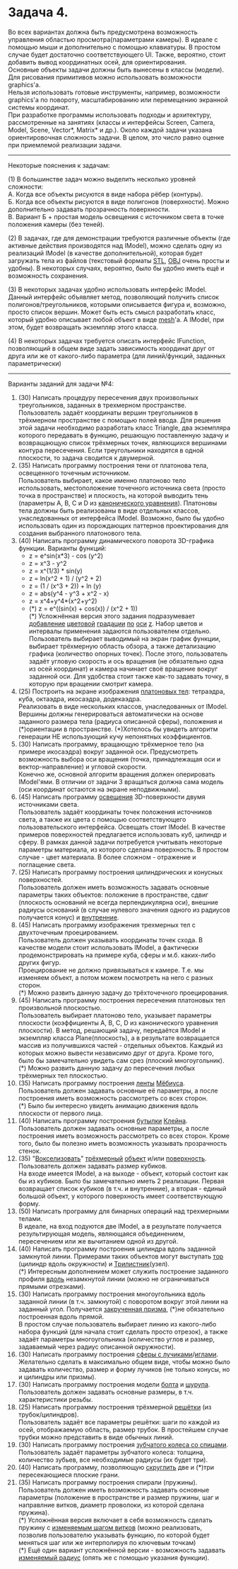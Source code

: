 # Задача 4.

Во всех вариантах должна быть предусмотрена возможность управления областью просмотра(параметрами камеры). В идеале с помощью мыши и дополнительно с помощью клавиатуры. В простом случае будет достаточно соответствующего UI. Также, вероятно, стоит добавить вывод координатных осей, для ориентирования.  
Основные объекты задачи должны быть вынесены в классы (модели).  
Для рисования примитивов можно использовать возможности graphics'а.  
Нельзя использовать готовые инструменты, например, возможности graphics'а по повороту, масштабированию или перемещению экранной системы координат.  
При разработке программы использовать подходы и архитектуру, рассмотренные на занятиях (классы и интерфейсы Screen, Camera, Model, Scene, Vector*, Matrix* и др.).
Около каждой задачи указана ориентировочная сложность задачи. В целом, это число равно оценке при приемлемой реализации задачи.

* * *

Некоторые пояснения к задачам:

(1) В большинстве задач можно выделить несколько уровней сложности:  
А. Когда все объекты рисуются в виде набора рёбер (контуры).  
Б. Когда все объекты рисуются в виде полигонов (поверхности). Можно дополнительно задавать прозрачность поверхности.  
В. Вариант Б + простая модель освещения с источником света в точке положения камеры (без теней).

(2) В задачах, где для демонстрации требуются различные объекты (где активные действия производятся над IModel), можно сделать одну из реализаций IModel (в качестве дополнительной), которая будет загружать тела из файлов (текстовый форматы [STL](https://ru.wikipedia.org/wiki/STL_(%D1%84%D0%BE%D1%80%D0%BC%D0%B0%D1%82_%D1%84%D0%B0%D0%B9%D0%BB%D0%B0)), [OBJ](https://ru.wikipedia.org/wiki/Obj) очень просты и удобны). В некоторых случаях, вероятно, было бы удобно иметь ещё и возможность сохранения.

(3) В некоторых задачах удобно использовать интерфейс IModel. Данный интерфейс объявляет метод, позволяющий получить список полигонов/треугольников, которыми описывается фигура и, возможно, просто список вершин. Может быть есть смысл разработать класс, который удобно описывает любой объект в виде [mesh](https://ru.wikipedia.org/wiki/%D0%9F%D0%BE%D0%BB%D0%B8%D0%B3%D0%BE%D0%BD%D0%B0%D0%BB%D1%8C%D0%BD%D0%B0%D1%8F_%D1%81%D0%B5%D1%82%D0%BA%D0%B0)'а. А IModel, при этом, будет возвращать экземпляр этого класса.

(4) В некоторых задачах требуется описать интерфейс IFunction, позволяющий в общем виде задать зависимость координат друг от друга или же от какого-либо параметра (для линий/функций, заданных параметрически)

* * *

Варианты заданий для задачи №4:

1.  (30) Написать процедуру пересечения двух произвольных треугольников, заданных в трехмерном пространстве.  
    Пользователь задаёт координаты вершин треугольников в трёхмерном пространстве с помощью полей ввода. Для решения этой задачи необходимо разработать класс Triangle, два экземпляра которого передавать в функцию, решающую поставленную задачу и возвращающую список трёхмерных точек, являющихся вершинами контура пересечения. Если треугольники находятся в одной плоскости, то задача сводится к двумерной.
2.  (35) Написать программу построения тени от платонова тела, освещенного точечным источником.  
    Пользователь выбирает, какое именно платоново тело использовать, местоположение точечного источника света (просто точка в пространстве) и плоскость, на которой выводить тень (параметры A, B, C и D из [канонического уравнения](https://www.google.ru/search?newwindow=1&ei=wti1XZHcNceKmwXihJbgCQ&q=%D0%BA%D0%B0%D0%BD%D0%BE%D0%BD%D0%B8%D1%87%D0%B5%D1%81%D0%BA%D0%BE%D0%B5+%D1%83%D1%80%D0%B0%D0%B2%D0%BD%D0%B5%D0%BD%D0%B8%D0%B5+%D0%BF%D0%BB%D0%BE%D1%81%D0%BA%D0%BE%D1%81%D1%82%D0%B8&oq=%D0%BA%D0%B0%D0%BD%D0%BE%D0%BD%D0%B8%D1%87%D0%B5%D1%81%D0%BA%D0%BE%D0%B5+%D1%83%D1%80%D0%B0%D0%B2%D0%BD%D0%B5%D0%BD%D0%B8%D0%B5+%D0%BF%D0%BB%D0%BE%D1%81&gs_l=psy-ab.3.0.0l2j0i22i30l8.353091.80606437..80607158...0.2..0.167.1661.18j1......0....1..gws-wiz.....0..0i71j0i131j0i10i1j0i1j0i10i1i42j0i10j0i10i30j0i131i67j0i67.C6P4hAY0dYI)). Платоновы тела должны быть реализованы в виде отдельных классов, унаследованных от интерфейса IModel. Возможно, было бы удобно использовать один из порождающих паттернов проектирования для создания выбранного платонового тела.
3.  (40) Написать программу динамического поворота 3D-графика функции. Варианты функций:
    *   z = e^sin(x*3) - cos (y^2)
    *   z = x^3 - y^2
    *   z = x^(1/3) * sin(y)
    *   z = ln(x^2 + 1) / (y^2 + 2)
    *   z = (1 / (x^3 + 2)) + ln (y)
    *   z = abs(y^4 - y^3 + x^2 - x)
    *   z = x^4+y^4*(x^2+y^2)
    *   (\*) z = e^((sin(x) + cos(x)) / (x^2 + 1))  
    (\*) Усложнённая версия этого задания подразумевает [добавление](https://i.stack.imgur.com/LIwi5.png) [цветовой](https://sourceforge.net/p/gnuplot/feature-requests/_discuss/thread/7d6f49d1/0915/attachment/graphene_specular2_small.png) [градации](https://www.researchgate.net/profile/Chanchal_Barman/publication/327336589/figure/download/fig5/AS:665530616786944@1535686272579/Color-online-Left-Ab-initio-3D-band-structure-of-Sr3BiN-Right-Closer-view-of-the.png) [по](https://3.bp.blogspot.com/-gGA-OfOTy4o/Vs1bGZd--FI/AAAAAAAABw8/AH84hgg1CdE/s1600/surface.png) [оси](https://encrypted-tbn0.gstatic.com/images?q=tbn:ANd9GcSpv4toDT1V7usgG-JjcKxfR7VBLGUoMfThLX7Und1zxhs9zWnR&s) [z](https://miro.medium.com/max/575/1*J0VmAEUL0zXGvuSICg700Q.png). Набор цветов и интервалы применения задаются пользователем отдельно.  
    Пользователь выбирает выводимый на экран график функции, выбирает трёхмерную область обзора, а также детализацию графика (количество опорных точек). После этого, пользователь задаёт угловую скорость и ось вращения (не обязательно одна из осей координат) и камера начинает своё вращение вокруг заданной оси. Для удобства стоит также как-то задавать точку, в которую при вращении смотрит камера.
4.  (25) Построить на экране изображения [платоновых тел](https://ru.wikipedia.org/wiki/%D0%9F%D1%80%D0%B0%D0%B2%D0%B8%D0%BB%D1%8C%D0%BD%D1%8B%D0%B9_%D0%BC%D0%BD%D0%BE%D0%B3%D0%BE%D0%B3%D1%80%D0%B0%D0%BD%D0%BD%D0%B8%D0%BA): тетраэдра, куба, октаэдра, икосаэдра, додекаэдра.  
    Реализовать в виде нескольких классов, унаследованных от IModel. Вершины должны генерироваться автоматически на основе заданного размера тела (радиуса описанной сферы), положения и (\*)ориентации в пространстве. (\*)Хотелось бы увидеть алгоритм генерации НЕ использующий кучу непонятных коэффициентов.
5.  (30) Написать программу, вращающую трёхмерное тело (на примере икосаэдра) вокруг заданной оси. Предусмотреть возможность выбора оси вращения (точка, принадлежащая оси и вектор-направление) и угловой скорости.  
    Конечно же, основной алгоритм вращения должен оперировать IModel'ями. В отличии от задачи 3 вращаться должна сама модель (оси координат остаются на экране неподвижными).
6.  (45) Написать программу [освещения](http://grafika.me/node/344) 3D-поверхности двумя источниками света.  
    Пользователь задаёт координаты точек положения источников света, а также их цвета с помощью соответствующего пользовательского интерфейса. Освещать стоит IModel. В качестве примеров поверхностей предлагается использовать куб, цилиндр и сферу. В рамках данной задачи потребуется учитывать некоторые параметры материала, из которого сделана поверхность. В простом случае - цвет материала. В более сложном - отражение и поглащение света.
7.  (25) Написать программу построения цилиндрических и конусных поверхностей.  
    Пользователь должен иметь возможность задавать основные параметры таких объектов: положение в пространстве, сдвиг (плоскость оснований не всегда перпендикулярна оси), внешние радиусы оснований (в случае нулевого значения одного из радиусов получается конус) и [внутренние](http://omtc-russia.ru/wp-content/uploads/2013/04/vtulka-konicheskaya-7272-bison-bial.jpg).
8.  (45) Написать программу изображения трехмерных тел с двухточечным проецированием.  
    Пользователь должен указывать координаты точек схода. В качестве модели стоит использовать IModel, а фактически продемонстрировать на примере куба, сферы и м.б. каких-либо других фигур.  
    Проецирование не должно привязываться к камере. Т.е. мы изменяем объект, а потом можем посмотреть на него с разных сторон.  
    (\*) Можно развить данную задачу до трёхточечного проецирования.
9.  (45) Написать программу построения пересечения платоновых тел произвольной плоскостью.  
    Пользователь выбирает платоново тело, указывает параметры плоскости (коэффициенты A, B, C, D из канонического уравнения плоскости). В метод, решающий задачу, передаётся IModel и экземпляр класса Plane(плоскость), а в результате возвращается массив из получившихся частей - отдельных объектов. Каждый из которых можно вывести независимо друг от друга. Кроме того, было бы замечательно увидеть сам срез (плоский многоугольник).  
    (\*) Можно развить данную задачу до пересечения любых трёхмерных тел плоскостью.
10.  (35) Написать программу построения [ленты](https://ru.wikipedia.org/wiki/%D0%9B%D0%B5%D0%BD%D1%82%D0%B0_%D0%9C%D1%91%D0%B1%D0%B8%D1%83%D1%81%D0%B0) [Мёбиуса](https://www.google.ru/search?newwindow=1&biw=1366&bih=654&tbm=isch&sa=1&ei=OzG3XdmOM-3amwWM0o2wAg&q=%D0%BB%D0%B5%D0%BD%D1%82%D0%B0+%D0%BC%D1%91%D0%B1%D0%B8%D1%83%D1%81%D0%B0&oq=%D0%BB%D0%B5%D0%BD%D1%82%D0%B0+%D0%BC%D1%91%D0%B1%D0%B8%D1%83%D1%81%D0%B0&gs_l=img.3..0j0i5i30l3j0i24l6.166798.169621..170398...0.0..0.140.935.12j1......0....1..gws-wiz-img.......0i67.7Rm9vtdc634&ved=0ahUKEwiZmP3XyL_lAhVt7aYKHQxpAyYQ4dUDCAY&uact=5).  
    Пользователь должен задавать основные её параметры, а после построения иметь возможность рассмотреть со всех сторон.  
    (\*) Было бы интересно увидеть анимацию движения вдоль плоскости от первого лица.
11.  (40) Написать программу построения [бутылки](https://ru.wikipedia.org/wiki/%D0%91%D1%83%D1%82%D1%8B%D0%BB%D0%BA%D0%B0_%D0%9A%D0%BB%D0%B5%D0%B9%D0%BD%D0%B0) [Клейна](https://www.google.ru/search?q=%D0%B1%D1%83%D1%82%D1%8B%D0%BB%D0%BA%D0%B0+%D0%BA%D0%BB%D0%B5%D0%B9%D0%BD%D0%B0&newwindow=1&source=lnms&tbm=isch&sa=X&ved=0ahUKEwihivCOzL_lAhWV7KYKHbtRBvcQ_AUIESgB&biw=1366&bih=654).  
    Пользователь должен задавать основные параметры, а после построения иметь возможность рассмотреть со всех сторон. Кроме того, было бы полезно иметь возможность указывать прозрачность стенок.
12.  (35) "[Вокселизовать](http://img.3dyuriki.com/11.11/sfera-iz-vokselei-v-zbrush.png)" [трёхмерный](http://kayrosblog.ru/wp-content/uploads/2019/01/Voksel-kirpich-dlya-trehmernoj-grafiki.jpg) [объект](https://t4.ftcdn.net/jpg/01/66/39/15/500_F_166391591_kqNbJAmwCHLaGDP7QOaj2u3yoCoFTMM3.jpg) и/или [поверхность](https://media.istockphoto.com/vectors/3d-voxel-heatmap-vector-id660591286). Пользователь должен задавать размер кубиков.  
    На входе имеется IModel, а на выходе - объект, который состоит как бы из кубиков. Было бы замечательно иметь 2 реализации. Первая возвращает список кубиков (в т.ч. и внутренние), а вторая - единый большой объект, у которого поверхность имеет соответствующую форму.
13.  (50) Написать программу для бинарных операций над трехмерными телами.  
    В идеале, на вход подуются две IModel, а в результате получается результирующая модель, являющаяся объединением, пересечением или же вычитанием одной из другой.
14.  (40) Написать программу построения цилиндра вдоль заданной замкнутой линии. Примерами таких объектов могут выступать [тор](https://upload.wikimedia.org/wikipedia/commons/1/17/Torus.png) (цилиндр вдоль окружности) и [Трилистник](https://ru.wikipedia.org/wiki/%D0%A2%D1%80%D0%B8%D0%BB%D0%B8%D1%81%D1%82%D0%BD%D0%B8%D0%BA_(%D1%83%D0%B7%D0%B5%D0%BB))(узел).  
    (\*) Интересным дополнением может служить построение заданного профиля [вдоль](https://helpx.adobe.com/ru/illustrator/using/creating-3d-objects/_jcr_content/main-pars/image_1.img.png/rs_32.png) незамкнутой линии (можно не ограничиваться прямыми отрезками).
15.  (30) Написать программу построения многоугольника вдоль заданной линии (в т.ч. замкнутой) с поворотом вокруг этой линии на заданный угол. Получается [закрученная призма](https://encrypted-tbn0.gstatic.com/images?q=tbn:ANd9GcQvBoZ2DoS9zl4E_U4OmzRMxIzCi6NjS89TI9w8rM_OxvCwQCdO&s), (\*)не обязательно построенная вдоль прямой.  
В простом случае пользователь выбирает линию из какого-либо набора функций (для начала стоит сделать просто отрезок), а также задаёт параметры многоугольника (количество углов и размер, задаваемый через радиус описанной окружности).
16.  (30) Написать программу построения [сферы с лучиками](https://sc01.alicdn.com/kf/HTB1Y5PoKVXXXXa4XXXXq6xXFXXXa/Magnetic-Hand-Acupuncture-Ball-Needle-Massage.jpg_350x350.jpg)/[иглами](https://kipmu.ru/wp-content/uploads/Spaerechinus_granularis.jpg).  
    Желательно сделать в максимально общем виде, чтобы можно было задавать количество, размер и форму лучиков (не только конусы, но и цилиндры или призмы).
17.  (30) Написать программу построения модели [болта](https://static.turbosquid.com/Preview/2014/07/10__16_23_51/Hex_bolt_small_1.jpg70b7d2b1-7c1b-4b31-abd1-dfdc0b097dd3Original.jpg) и [шурупа](https://b.3ddd.ru/media/cache/sky_gallery_preview_mid_resize_ru/model_images/0000/0000/0043/43003.526dd1f4dfec2.jpeg).  
    Пользователь должен задавать основные размеры, в т.ч. характеристики резьбы.
18.  (25) Написать программу построения трёхмерной [решётки](https://st3.depositphotos.com/1002927/14834/v/1600/depositphotos_148343629-stock-illustration-3d-cube-with-connected-dots.jpg) (из трубок/цилиндров).  
    Пользователь задаёт все параметры решётки: шаги по каждой из осей, отображаемую область, размер трубок.  В простейшем случае трубки можно представить в виде обычных линий.
19.  (30) Написать программу построения [зубчатого колеса со спицами](https://stankiexpert.ru/wp-content/uploads/2018/10/zubchatoe-koleso-3.jpg).  
    Пользователь задаёт параметры зубчатого колеса: толщина, количество зубьев, все необходимые радиусы (их будет три).
20.  (40) Написать программу, позволяющую [скруглить](https://repetitor3d.ru/wp-content/uploads/2016/12/ugly2.jpg) две и (\*)три пересекающиеся плоские грани.
21.  (35) Написать программу построения спирали (пружины). Пользователь должен иметь возможность задавать основные параметры (положение в пространстве и размер пружины, шаг и направлние витков, диаметр проволоки, из которой сделана пружина).  
    (\*) Усложнённая версия включает в себя возможность сделать пружину с [изменяемым шагом витков](https://st3.depositphotos.com/1760000/19194/i/1600/depositphotos_191943478-stock-photo-metal-spring-3d.jpg) (можно реализовать, позволив пользователю указывать функцию, по которой будет меняться шаг или же интерполируя по ключевым точкам)  
    (\*) Ещё один вариант усложнённой версии - возможность задавать [изменяемый радиус](https://img1.wbstatic.net/large/new/8140000/8147229-1.jpg) (опять же с помощью указания функции).
